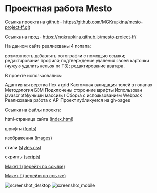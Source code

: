 # Проектная работа Mesto

Ссылка проекта на github - https://github.com/MGKrupkina/mesto-project-ff.git

Ссылка на прод - https://mgkrupkina.github.io/mesto-project-ff/

На данном сайте реализованы 4 попапа:

возможность добавлять фотографии с помощью ссылки;
редактирование профиля;
подтверждение удаления своей карточки (чужую удалить нельзя по ТЗ);
редактирование аватара.

В проекте использовались:

Адаптивная верстка flex и grid
Кастомная валидация полей в попапах
Методология БЭМ
Подключены сторонние шрифты
Использован javascript(функции массивы)
Сборка с использованием Webpack
Реализована работа с API
Проект публикуется на gh-pages

Ссылки на файлы проекта:

html-страница сайта (<a href="https://github.com/MGKrupkina/mesto-project-ff/blob/main/src/index.html" target="_blank">index.html</a>)

шрифты (<a href="https://github.com/MGKrupkina/mesto-project-ff/tree/main/src/vendor/fonts" target="_blank">fonts</a>)

изображения (<a href="https://github.com/MGKrupkina/mesto-project-ff/tree/main/src/images" target="_blank">images</a>)

стили (<a href="https://github.com/MGKrupkina/mesto-project-ff/tree/main/src/blocks" target="_blank">styles.css</a>)

скрипты (<a href="https://github.com/MGKrupkina/mesto-project-ff/tree/main/src/scripts" target="_blank">scripts</a>)


<a href="https://www.figma.com/file/bjyvbKKJN2naO0ucURl2Z0/JavaScript.-Sprint-5?type=design&node-id=0-1&mode=design" target="_blank">Макет 1 (перейти по ссылке)</a>

<a href="https://www.figma.com/file/kRVLKwYG3d1HGLvh7JFWRT/JavaScript.-Sprint-6?type=design&node-id=0-1&mode=design" target="_blank">Макет 2 (перейти по ссылке)</a>

![screenshot_desktop](https://github.com/MGKrupkina/mesto-project-ff/assets/145542673/c3673ba3-0db4-4d64-b938-9d92563c60c2)
![screenshot_mobile](https://github.com/MGKrupkina/mesto-project-ff/assets/145542673/8e13c6bd-1763-4f51-9fdd-6a5505eee77c)

